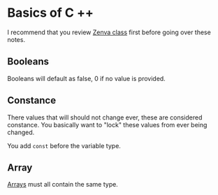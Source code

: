 # Basics of C ++ 

I recommend that you review [Zenva class](../../ZenvaC%2B%2B/README.md) first before going over these notes.

## Booleans

Booleans will default as false, 0 if no value is provided.

## Constance

There values that will should not change ever, these are considered constance. You basically want to "lock" these values from ever being changed.

You add `const` before the variable type.

## Array 

[Arrays](./arrays.cpp) must all contain the same type.
